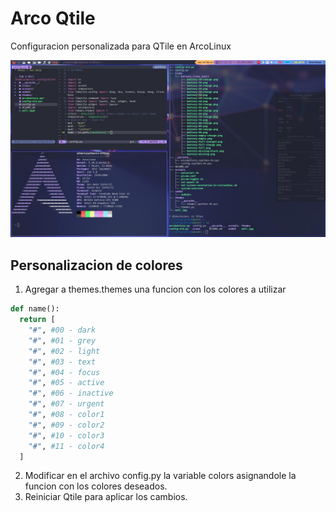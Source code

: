 # Arco Qtile

Configuracion personalizada para QTile en ArcoLinux

![wall](./wall.jpg)

## Personalizacion de colores

1. Agregar a themes.themes una funcion con los colores a utilizar

```python
def name():
  return [
    "#", #00 - dark
    "#", #01 - grey
    "#", #02 - light
    "#", #03 - text
    "#", #04 - focus
    "#", #05 - active
    "#", #06 - inactive
    "#", #07 - urgent
    "#", #08 - color1
    "#", #09 - color2
    "#", #10 - color3
    "#", #11 - color4
  ]
```

2. Modificar en el archivo config.py la variable colors asignandole la funcion con los colores deseados.
3. Reiniciar Qtile para aplicar los cambios.